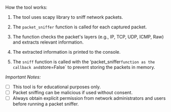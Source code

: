 

How the tool works:

1. The tool uses scapy library to sniff network packets.

2. The `packet_sniffer` function is called for each captured packet.

3. The function checks the packet's layers (e.g., IP, TCP, UDP, ICMP, Raw) and extracts relevant information.

4. The extracted information is printed to the console.

5. The `sniff` function is called with the ‘packet_sniffer` function as the callback and `store=False` to prevent storing the packets in memory.

_Important Notes:_

- [ ] This tool is for educational purposes only.
- [ ] Packet sniffing can be malicious if used without consent. 
- [ ] Always obtain explicit permission from network administrators and users before running a packet sniffer.

